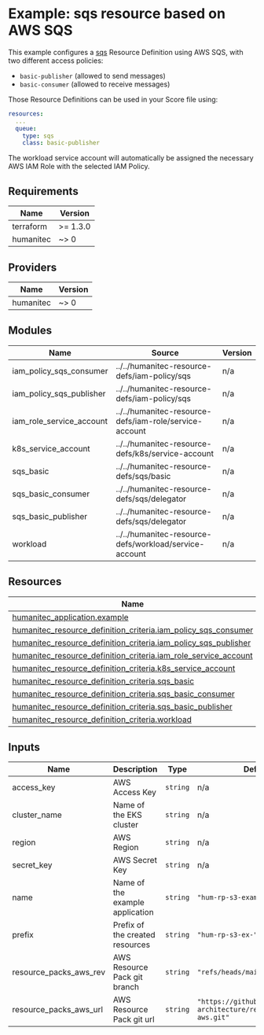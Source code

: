 # Example: sqs resource based on AWS SQS

This example configures a [sqs](https://developer.humanitec.com/platform-orchestrator/reference/resource-types/#sqs) Resource Definition using AWS SQS, with two different access policies:

* `basic-publisher` (allowed to send messages)
* `basic-consumer` (allowed to receive messages)

Those Resource Definitions can be used in your Score file using:

```yaml
resources:
  ...
  queue:
    type: sqs
    class: basic-publisher
```

The workload service account will automatically be assigned the necessary AWS IAM Role with the selected IAM Policy.

<!-- BEGIN_TF_DOCS -->
## Requirements

| Name | Version |
|------|---------|
| terraform | >= 1.3.0 |
| humanitec | ~> 0 |

## Providers

| Name | Version |
|------|---------|
| humanitec | ~> 0 |

## Modules

| Name | Source | Version |
|------|--------|---------|
| iam\_policy\_sqs\_consumer | ../../humanitec-resource-defs/iam-policy/sqs | n/a |
| iam\_policy\_sqs\_publisher | ../../humanitec-resource-defs/iam-policy/sqs | n/a |
| iam\_role\_service\_account | ../../humanitec-resource-defs/iam-role/service-account | n/a |
| k8s\_service\_account | ../../humanitec-resource-defs/k8s/service-account | n/a |
| sqs\_basic | ../../humanitec-resource-defs/sqs/basic | n/a |
| sqs\_basic\_consumer | ../../humanitec-resource-defs/sqs/delegator | n/a |
| sqs\_basic\_publisher | ../../humanitec-resource-defs/sqs/delegator | n/a |
| workload | ../../humanitec-resource-defs/workload/service-account | n/a |

## Resources

| Name | Type |
|------|------|
| [humanitec_application.example](https://registry.terraform.io/providers/humanitec/humanitec/latest/docs/resources/application) | resource |
| [humanitec_resource_definition_criteria.iam_policy_sqs_consumer](https://registry.terraform.io/providers/humanitec/humanitec/latest/docs/resources/resource_definition_criteria) | resource |
| [humanitec_resource_definition_criteria.iam_policy_sqs_publisher](https://registry.terraform.io/providers/humanitec/humanitec/latest/docs/resources/resource_definition_criteria) | resource |
| [humanitec_resource_definition_criteria.iam_role_service_account](https://registry.terraform.io/providers/humanitec/humanitec/latest/docs/resources/resource_definition_criteria) | resource |
| [humanitec_resource_definition_criteria.k8s_service_account](https://registry.terraform.io/providers/humanitec/humanitec/latest/docs/resources/resource_definition_criteria) | resource |
| [humanitec_resource_definition_criteria.sqs_basic](https://registry.terraform.io/providers/humanitec/humanitec/latest/docs/resources/resource_definition_criteria) | resource |
| [humanitec_resource_definition_criteria.sqs_basic_consumer](https://registry.terraform.io/providers/humanitec/humanitec/latest/docs/resources/resource_definition_criteria) | resource |
| [humanitec_resource_definition_criteria.sqs_basic_publisher](https://registry.terraform.io/providers/humanitec/humanitec/latest/docs/resources/resource_definition_criteria) | resource |
| [humanitec_resource_definition_criteria.workload](https://registry.terraform.io/providers/humanitec/humanitec/latest/docs/resources/resource_definition_criteria) | resource |

## Inputs

| Name | Description | Type | Default | Required |
|------|-------------|------|---------|:--------:|
| access\_key | AWS Access Key | `string` | n/a | yes |
| cluster\_name | Name of the EKS cluster | `string` | n/a | yes |
| region | AWS Region | `string` | n/a | yes |
| secret\_key | AWS Secret Key | `string` | n/a | yes |
| name | Name of the example application | `string` | `"hum-rp-s3-example"` | no |
| prefix | Prefix of the created resources | `string` | `"hum-rp-s3-ex-"` | no |
| resource\_packs\_aws\_rev | AWS Resource Pack git branch | `string` | `"refs/heads/main"` | no |
| resource\_packs\_aws\_url | AWS Resource Pack git url | `string` | `"https://github.com/humanitec-architecture/resource-packs-aws.git"` | no |
<!-- END_TF_DOCS -->
